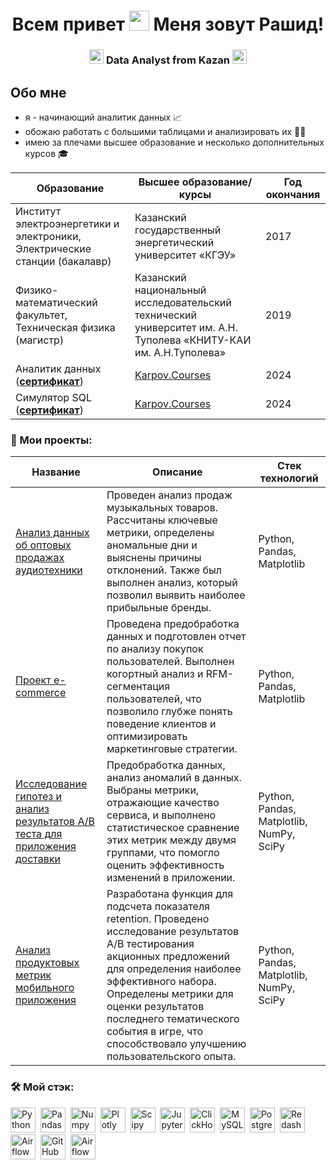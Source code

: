<h1 align="center"> Всем привет <img src="https://c.tenor.com/05QmcJhoSIcAAAAd/tenor.gif" height="32"/> Меня зовут Рашид!</h1>
<h3 align="center"> <img src="https://em-content.zobj.net/source/apple/391/sparkles_2728.png" height="23"/> Data Analyst from Kazan <img src="https://em-content.zobj.net/source/apple/391/sparkles_2728.png" height="23"/> </h3>

## Обо мне
+ я - начинающий аналитик данных 📈
+ обожаю работать с большими таблицами и анализировать их ✍🏻
+ имею за плечами высшее образование и несколько дополнительных курсов 🎓

<div align='center'>

|**Образование**|**Высшее образование/курсы**|**Год окончания**|
|----------------|-----------------|--------|
|Институт электроэнергетики и электроники, Электрические станции (бакалавр)|Казанский государственный энергетический университет «КГЭУ»|2017|
|Физико-математический факультет, Техническая физика (магистр)|Казанский национальный исследовательский технический университет им. А.Н. Туполева «КНИТУ-КАИ им. А.Н.Туполева»|2019|
|Аналитик данных (__[сертификат](https://lab.karpov.courses/certificate/7c0b3ecc-06bb-440e-9b11-3d19057aa08d/)__)|[Karpov.Courses](https://karpov.courses/analytics)|2024|
|Симулятор SQL (__[сертификат](https://lab.karpov.courses/certificate/531808d6-baca-45d1-af31-6cbeeced6394/)__)|[Karpov.Courses](https://karpov.courses/simulator-sql)|2024|
</div>


### :book: Мои проекты:

<div align='center'>
  
|Название|Описание|Стек технологий|
|--------|-----------|-----------|
| [Анализ данных об оптовых продажах аудиотехники](https://github.com/rashkeen/audio_equipment_analysis)|Проведен анализ продаж музыкальных товаров. Рассчитаны ключевые метрики, определены аномальные дни и выяснены причины отклонений. Также был выполнен анализ, который позволил выявить наиболее прибыльные бренды.|Python, Pandas, Matplotlib|
|[Проект e-commerce](https://github.com/rashkeen/e-commerce_project)|Проведена предобработка данных и подготовлен отчет по анализу покупок пользователей. Выполнен когортный анализ и RFM-сегментация пользователей, что позволило глубже понять поведение клиентов и оптимизировать маркетинговые стратегии.|Python, Pandas, Matplotlib|
|[Исследование гипотез и анализ результатов A/B теста для приложения доставки](https://github.com/rashkeen/analysis_AB-test_results_for_delivery_application)|Предобработка данных, анализ аномалий в данных. Выбраны метрики, отражающие качество сервиса, и выполнено статистическое сравнение этих метрик между двумя группами, что помогло оценить эффективность изменений в приложении.|Python, Pandas, Matplotlib, NumPy, SciPy|
|[Анализ продуктовых метрик мобильного приложения](https://github.com/rashkeen/Analysis_of_mobile_application-)|Разработана функция для подсчета показателя retention. Проведено исследование результатов A/B тестирования акционных предложений для определения наиболее эффективного набора. Определены метрики для оценки результатов последнего тематического события в игре, что способствовало улучшению пользовательского опыта.|Python, Pandas, Matplotlib, NumPy, SciPy|
</div>





### :hammer_and_wrench: Мой стэк:
<div>
  <img src="https://img.shields.io/badge/python-white?logo=python&style=for-the-badge" title="Python" alt="Python" height="40"/>&nbsp;
  <img src="https://img.shields.io/badge/pandas-white?logo=pandas&logoColor=blue&style=for-the-badge" title="Pandas" alt="Pandas" height="40"/>&nbsp;
  <img src="https://img.shields.io/badge/numpy-white?logo=numpy&logoColor=blue&style=for-the-badge" title="Numpy" alt="Numpy" height="40"/>&nbsp;
  <img src="https://img.shields.io/badge/plotly-white?logo=plotly&logoColor=blue&style=for-the-badge" title="Plotly" alt="Plotly" height="40"/>&nbsp;
  <img src="https://img.shields.io/badge/Scipy-white?logo=Scipy&logoColor=black&style=for-the-badge" title="Scipy" alt="Scipy" height="40"/>&nbsp;
  <img src="https://img.shields.io/badge/Jupyter_notebook-white?logo=Jupyter&style=for-the-badge" title="Jupyter" alt="Jupyter" height="40"/>&nbsp;
  <img src="https://img.shields.io/badge/Clickhouse-white?logo=Clickhouse&style=for-the-badge" title="ClickHouse" alt="ClickHouse" height="40"/>&nbsp;
  <img src="https://img.shields.io/badge/mySQL-white?logo=mySQL&s&style=for-the-badge" title="MySQL"  alt="MySQL" height="40"/>&nbsp;
  <img src="https://img.shields.io/badge/PostgreSQL-white?logo=PostgreSQL&s&style=for-the-badge" title="PostgreSQL" alt="PostgreSQL" height="40"/>&nbsp;
  <img src="https://img.shields.io/badge/redash-white?logo=redash&logoColor=black&style=for-the-badge" title="Redash" alt="Redash" height="40"/>&nbsp;
  <img src="https://img.shields.io/badge/Tableau-white?logo=Tableau&s&logoColor=yellow&style=for-the-badge" title="Airflow" alt="Airflow" height="40"/>&nbsp;
  <img src="https://img.shields.io/badge/github-white?logo=github&logoColor=black&style=for-the-badge" title="GitHub" alt="GitHub" height="40"/>&nbsp;
  <img src="https://img.shields.io/badge/Airflow-white?logo=Airflow&style=for-the-badge" title="Airflow" alt="Airflow" height="40"/>&nbsp;
  
</div>
  

